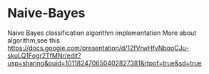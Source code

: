 # Naive-Bayes
Naive Bayes classification algorithm implementation
More about algorithm,see this
https://docs.google.com/presentation/d/12fVrwHfvNbqoCJu-skuLQ1Fogr2TfMNr/edit?usp=sharing&ouid=101182470650402827381&rtpof=true&sd=true
